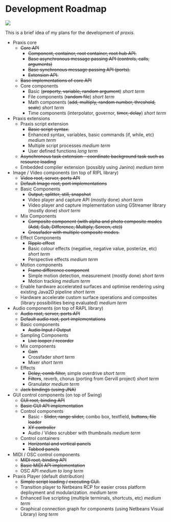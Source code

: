 # Development Roadmap #

[![](http://wiki.praxis.googlecode.com/hg/gp.png)](http://plus.google.com/u/0/b/108337709490283211163/)

This is a brief idea of my plans for the development of _praxis_.

  * Praxis core
    * ~~Core API~~
      * ~~Component, container, root container, root hub API.~~
      * ~~Base asynchronous message passing API (controls, calls, arguments)~~
      * ~~Base synchronous message passing API (ports).~~
      * ~~Extension API.~~
    * ~~Base implementations of core API~~
    * Core components
      * Basic (~~property, variable, random argument~~) _short term_
      * File components (~~random file~~) _short term_
      * Math components (~~add, multiply, random number, threshold, scale~~) _short term_
      * Time components (interpolator, governor, ~~timer, delay~~) _short term_
  * Praxis extensions
    * Praxis script extension
      * ~~Basic script syntax.~~
      * Enhanced syntax, variables, basic commands (if, while, etc) _medium term_
      * Multiple script processes _medium term_
      * User defined functions _long term_
    * ~~Asynchronous task extension - coordinate background task such as resource loading~~
    * Embedded compiler extension (possibly using Janino) _medium term_
  * Image / Video components (on top of RIPL library)
    * ~~Video root, server, ports API~~
    * ~~Default Image root, port implementations~~
    * Basic Components
      * ~~Output, splitter, still, snapshot~~
      * Video player and capture API (mostly done) _short term_
      * Video player and capture implementation using GStreamer library (mostly done) _short term_
    * Mix Components
      * ~~Composite component (with alpha and photo composite modes (Add, Sub, Difference, Multiply, Screen, etc))~~
      * ~~Crossfader with multiple composite modes.~~
    * Effect Components
      * ~~Ripple effect~~
      * Basic colour effects (negative, negative value, posterize, etc) _short term_
      * Perspective effects _medium term_
    * Motion components
      * ~~Frame difference component~~
      * Simple motion detection, measurement (mostly done) _short term_
      * Motion tracking _medium term_
    * Enable hardware accelerated surfaces and optimise rendering using existing Java2D pipeline _short term_
    * Hardware accelerate custom surface operations and composites (library possibilities being evaluated) _medium term_
  * Audio components (on top of RAPL library)
    * ~~Audio root, server, ports API~~
    * ~~Default audio root, port implementations~~
    * Basic components
      * ~~Audio Input / Output~~
    * Sampling Components
      * ~~Live looper / recorder~~
    * Mix components
      * ~~Gain~~
      * Crossfader _short term_
      * Mixer _short term_
    * Effects
      * ~~Delay, comb filter,~~ simple overdrive _short term_
      * ~~Filters~~, reverb, chorus (porting from Gervill project) _short term_
      * Granulator _medium term_
    * ~~Jack bindings (using JNA)~~
  * GUI control components (on top of Swing)
    * ~~GUI root, binding API~~
    * ~~Basic GUI API implementation~~
    * Control components
      * Basic - ~~Slider, range slider,~~ combo box, textfield, ~~buttons, file loader~~
      * ~~XY controller~~
      * Audio / Video scrubber with thumbnails _medium term_
    * Control containers
      * ~~Horizontal and vertical panels~~
      * ~~Tabbed panels~~
  * MIDI / OSC control components
    * ~~MIDI root, binding API~~
    * ~~Basic MIDI API implementation~~
    * OSC API _medium to long term_
  * Praxis Player (default distribution)
    * ~~Simple script loading / executing GUI.~~
    * Transition player to Netbeans RCP for easier cross platform deployment and modularization. _medium term_
    * Enhanced live scripting (multiple terminals, shortcuts, etc) _medium term_
    * Graphical connection graph for components (using Netbeans Visual Library) _long term_